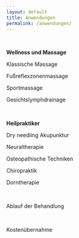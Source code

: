 ```yaml
---
layout: default
title: Anwendungen
permalink: /anwendungen/
---
```


&nbsp;

**Wellness und Massage**

Klassische Massage

Fu&szlig;reflexzonenmassage

Sportmassage

Gesichtslymphdrainage

&nbsp;

**Heilpraktiker&nbsp;**

Dry needling Akupunktur

Neuraltherapie

Osteopathische Techniken

Chiropraktik

Dorntherapie

&nbsp;

Ablauf der Behandlung

&nbsp;

Kosten&uuml;bernahme

&nbsp;

&nbsp;

&nbsp;